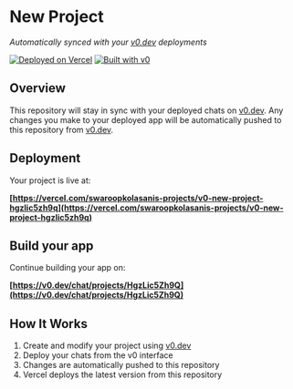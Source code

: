 # New Project

*Automatically synced with your [v0.dev](https://v0.dev) deployments*

[![Deployed on Vercel](https://img.shields.io/badge/Deployed%20on-Vercel-black?style=for-the-badge&logo=vercel)](https://vercel.com/swaroopkolasanis-projects/v0-new-project-hgzlic5zh9q)
[![Built with v0](https://img.shields.io/badge/Built%20with-v0.dev-black?style=for-the-badge)](https://v0.dev/chat/projects/HgzLic5Zh9Q)

## Overview

This repository will stay in sync with your deployed chats on [v0.dev](https://v0.dev).
Any changes you make to your deployed app will be automatically pushed to this repository from [v0.dev](https://v0.dev).

## Deployment

Your project is live at:

**[https://vercel.com/swaroopkolasanis-projects/v0-new-project-hgzlic5zh9q](https://vercel.com/swaroopkolasanis-projects/v0-new-project-hgzlic5zh9q)**

## Build your app

Continue building your app on:

**[https://v0.dev/chat/projects/HgzLic5Zh9Q](https://v0.dev/chat/projects/HgzLic5Zh9Q)**

## How It Works

1. Create and modify your project using [v0.dev](https://v0.dev)
2. Deploy your chats from the v0 interface
3. Changes are automatically pushed to this repository
4. Vercel deploys the latest version from this repository
